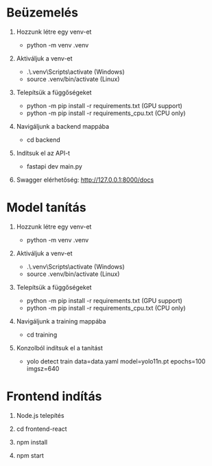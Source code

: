# Beüzemelés

1. Hozzunk létre egy venv-et
    - python -m venv .venv

2. Aktiváljuk a venv-et
    - .\\.venv\\Scripts\\activate (Windows)
    - source .venv/bin/activate (Linux)

3. Telepítsük a függőségeket
    - python -m pip install -r requirements.txt (GPU support)
    - python -m pip install -r requirements_cpu.txt (CPU only)

4. Navigáljunk a backend mappába
    - cd backend

5. Indítsuk el az API-t
    - fastapi dev main.py

6. Swagger elérhetőség: http://127.0.0.1:8000/docs

# Model tanítás

1. Hozzunk létre egy venv-et
    - python -m venv .venv

2. Aktiváljuk a venv-et
    - .\\.venv\\Scripts\\activate (Windows)
    - source .venv/bin/activate (Linux)

3. Telepítsük a függőségeket
    - python -m pip install -r requirements.txt (GPU support)
    - python -m pip install -r requirements_cpu.txt (CPU only)

4. Navigáljunk a training mappába
    - cd training

5. Konzolból indítsuk el a tanítást
    - yolo detect train data=data.yaml model=yolo11n.pt epochs=100 imgsz=640



# Frontend indítás

1. Node.js telepítés

2. cd frontend-react

3. npm install

4. npm start 
